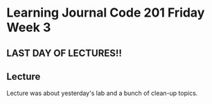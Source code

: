# Learning Journal Code 201 Friday Week 3

## LAST DAY OF LECTURES!!

## Lecture
Lecture was about yesterday's lab and a bunch of clean-up topics.
